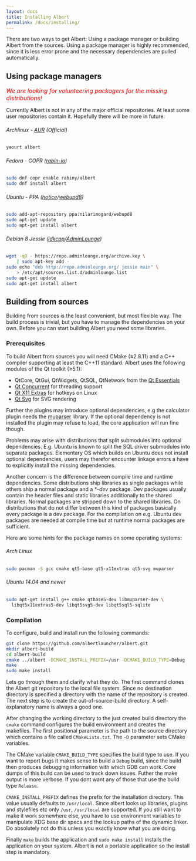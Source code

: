 ```yaml
---
layout: docs
title: Installing Albert
permalink: /docs/installing/
---
```


There are two ways to get Albert: Using a package manager or building Albert from the sources. Using a package manager is highly recommended, since it is less error prone and the necessary dependencies are pulled automatically.

## Using package managers

<p><font size="3rem" color="red"><i>We are looking for volunteering packagers for the missing distributions!</i></font></p>

Currently Albert is not in any of the major official repositories. At least some user repositories contain it. Hopefully there will be more in future:

###### Archlinux - [AUR](https://aur.archlinux.org/packages/albert/) (Official)
```bash
yaourt albert
```

###### Fedora - COPR ([rabin-io](https://github.com/rabin-io))
```bash
sudo dnf copr enable rabiny/albert
sudo dnf install albert
```

###### Ubuntu - PPA ([hotice](https://github.com/hotice)/[webupd8](http://www.webupd8.org/))
```bash
sudo add-apt-repository ppa:nilarimogard/webupd8
sudo apt-get update
sudo apt-get install albert
```

###### Debian 8 Jessie ([idkcpp](https://github.com/idkcpp)/[AdminLounge](https://software.adminlounge.org/))
```bash
wget -qO - https://repo.adminlounge.org/archive.key \
    | sudo apt-key add -
sudo echo "deb http://repo.adminlounge.org/ jessie main" \
    > /etc/apt/sources.list.d/adminlounge.list
sudo apt-get update
sudo apt-get install albert
```

## Building from sources

Building from sources is the least convenient, but most flexible way. The build process is trivial, but you have to manage the dependencies on your own. Before you can start building Albert you need some libraries.

### Prerequisites

To build Albert from sources you will need CMake (≥2.8.11) and a C++ compiler supporting at least the C++11 standard. Albert uses the following modules of the Qt toolkit (≥5.1):

- QtCore, QtGui, QtWidgets, QtSQL, QtNetwork from the [Qt Essentials](http://doc.qt.io/qt-5/qtmodules.html#qt-essentials)
- [Qt Concurrent](http://doc.qt.io/qt-5/qtconcurrent-index.html) for threading support
- [Qt X11 Extras](doc.qt.io/qt-5/qtx11extras-index.html) for hotkeys on Linux
- [Qt Svg](http://doc.qt.io/qt-5/qtsvg-index.html) for SVG rendering

Further the plugins may introduce optional dependencies, e.g the calculator plugin needs the [muparser](http://muparser.beltoforion.de/) library. If the optional dependency is not installed the plugin may refuse to load, the core application will run fine though.

Problems may arise with distributions that split submodules into optional dependencies. E.g. Ubuntu is known to split the SQL driver submodules into separate packages. Elementary OS which builds on Ubuntu does not install optional dependencies, users may therefor encounter linkage errors a have to explicitly install the missing dependencies.

Another concern is the difference between compile time and runtime dependencies. Some distributions ship libraries as single packages while others ship a normal package and a *\*-dev* package. Dev packages usually contain the header files and static libraries additionally to the shared libraries. Normal packages are stripped down to the shared libraries. On distributions that do not differ between this kind of packages basically every package is a dev package. For the compilation on e.g. Ubuntu dev packages are needed at compile time but at runtime normal packages are sufficient.

Here are some hints for the package names on some operating systems:

###### Arch Linux
```bash
sudo pacman -S gcc cmake qt5-base qt5-x11extras qt5-svg muparser
```

###### Ubuntu 14.04 and newer
```bash
sudo apt-get install g++ cmake qtbase5-dev libmuparser-dev \
  libqt5x11extras5-dev libqt5svg5-dev libqt5sql5-sqlite
```

### Compilation

To configure, build and install run the following commands:
```bash
git clone https://github.com/albertlauncher/albert.git
mkdir albert-build
cd albert-build
cmake ../albert -DCMAKE_INSTALL_PREFIX=/usr -DCMAKE_BUILD_TYPE=Debug
make
sudo make install
```

Lets go through them and clarify what they do. The first command clones the Albert git repository to the local file system. Since no destination directory is specified a directory with the name of the repository is created. The next step is to create the out-of-source-build directory. A self-explanatory name is always a good one.

After changing the working directory to the just created build directory the `cmake` command configures the build environment and creates the makefiles. The first positional parameter is the path to the source directory which contains a file called `CMakeLists.txt`. The `-D` parameter sets CMake variables.

The CMake variable `CMAKE_BUILD_TYPE` specifies the build type to use. If you want to report bugs it makes sense to build a `Debug` build, since the build then produces debugging information with which GDB can work. Core dumps of this build can be used to track down issues. Futher the make output is more verbose. If you dont want any of those that use the build type `Release`.

`CMAKE_INSTALL_PREFIX` defines the prefix for the installation directory. This value usually defaults to `/usr/local`. Since albert looks up libraries, plugins and stylefiles etc only `/usr`, `/usr/local` are supported. If you still want to make it work somewhere else, you have to use environment variables to manipulate XDG base dir specs and the lookup paths of the dynamic linker. Do absolutely not do this unless you exactly know what you are doing.

Finally `make` builds the application and `sudo make install` installs the application on your system. Albert is not a portable application so the install step is mandatory.
